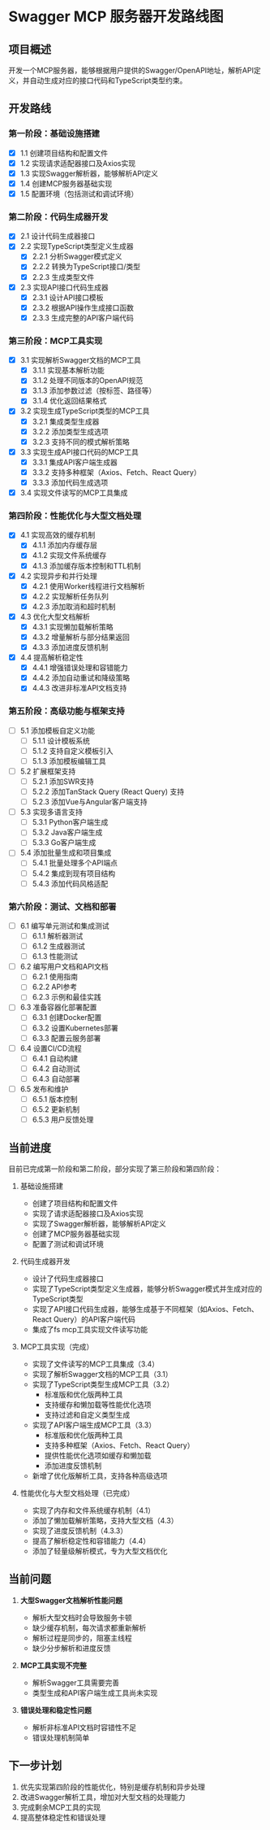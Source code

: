# Swagger MCP 服务器开发路线图

## 项目概述
开发一个MCP服务器，能够根据用户提供的Swagger/OpenAPI地址，解析API定义，并自动生成对应的接口代码和TypeScript类型约束。

## 开发路线

### 第一阶段：基础设施搭建
- [x] 1.1 创建项目结构和配置文件
- [x] 1.2 实现请求适配器接口及Axios实现
- [x] 1.3 实现Swagger解析器，能够解析API定义
- [x] 1.4 创建MCP服务器基础实现
- [x] 1.5 配置环境（包括测试和调试环境）

### 第二阶段：代码生成器开发
- [x] 2.1 设计代码生成器接口
- [x] 2.2 实现TypeScript类型定义生成器
  - [x] 2.2.1 分析Swagger模式定义
  - [x] 2.2.2 转换为TypeScript接口/类型
  - [x] 2.2.3 生成类型文件
- [x] 2.3 实现API接口代码生成器
  - [x] 2.3.1 设计API接口模板
  - [x] 2.3.2 根据API操作生成接口函数
  - [x] 2.3.3 生成完整的API客户端代码

### 第三阶段：MCP工具实现
- [x] 3.1 实现解析Swagger文档的MCP工具
  - [x] 3.1.1 实现基本解析功能
  - [x] 3.1.2 处理不同版本的OpenAPI规范
  - [x] 3.1.3 添加参数过滤（按标签、路径等）
  - [x] 3.1.4 优化返回结果格式
- [x] 3.2 实现生成TypeScript类型的MCP工具
  - [x] 3.2.1 集成类型生成器
  - [x] 3.2.2 添加类型生成选项
  - [x] 3.2.3 支持不同的模式解析策略
- [x] 3.3 实现生成API接口代码的MCP工具
  - [x] 3.3.1 集成API客户端生成器
  - [x] 3.3.2 支持多种框架（Axios、Fetch、React Query）
  - [x] 3.3.3 添加代码生成选项
- [x] 3.4 实现文件读写的MCP工具集成

### 第四阶段：性能优化与大型文档处理
- [x] 4.1 实现高效的缓存机制
  - [x] 4.1.1 添加内存缓存层
  - [x] 4.1.2 实现文件系统缓存
  - [x] 4.1.3 添加缓存版本控制和TTL机制
- [x] 4.2 实现异步和并行处理
  - [x] 4.2.1 使用Worker线程进行文档解析
  - [x] 4.2.2 实现解析任务队列
  - [x] 4.2.3 添加取消和超时机制
- [x] 4.3 优化大型文档解析
  - [x] 4.3.1 实现懒加载解析策略
  - [x] 4.3.2 增量解析与部分结果返回
  - [x] 4.3.3 添加进度反馈机制
- [x] 4.4 提高解析稳定性
  - [x] 4.4.1 增强错误处理和容错能力
  - [x] 4.4.2 添加自动重试和降级策略
  - [x] 4.4.3 改进非标准API文档支持

### 第五阶段：高级功能与框架支持
- [ ] 5.1 添加模板自定义功能
  - [ ] 5.1.1 设计模板系统
  - [ ] 5.1.2 支持自定义模板引入
  - [ ] 5.1.3 添加模板编辑工具
- [ ] 5.2 扩展框架支持
  - [ ] 5.2.1 添加SWR支持
  - [ ] 5.2.2 添加TanStack Query (React Query) 支持
  - [ ] 5.2.3 添加Vue与Angular客户端支持
- [ ] 5.3 实现多语言支持
  - [ ] 5.3.1 Python客户端生成
  - [ ] 5.3.2 Java客户端生成
  - [ ] 5.3.3 Go客户端生成
- [ ] 5.4 添加批量生成和项目集成
  - [ ] 5.4.1 批量处理多个API端点
  - [ ] 5.4.2 集成到现有项目结构
  - [ ] 5.4.3 添加代码风格适配

### 第六阶段：测试、文档和部署
- [ ] 6.1 编写单元测试和集成测试
  - [ ] 6.1.1 解析器测试
  - [ ] 6.1.2 生成器测试
  - [ ] 6.1.3 性能测试
- [ ] 6.2 编写用户文档和API文档
  - [ ] 6.2.1 使用指南
  - [ ] 6.2.2 API参考
  - [ ] 6.2.3 示例和最佳实践
- [ ] 6.3 准备容器化部署配置
  - [ ] 6.3.1 创建Docker配置
  - [ ] 6.3.2 设置Kubernetes部署
  - [ ] 6.3.3 配置云服务部署
- [ ] 6.4 设置CI/CD流程
  - [ ] 6.4.1 自动构建
  - [ ] 6.4.2 自动测试
  - [ ] 6.4.3 自动部署
- [ ] 6.5 发布和维护
  - [ ] 6.5.1 版本控制
  - [ ] 6.5.2 更新机制
  - [ ] 6.5.3 用户反馈处理

## 当前进度
目前已完成第一阶段和第二阶段，部分实现了第三阶段和第四阶段：

1. 基础设施搭建
   - 创建了项目结构和配置文件
   - 实现了请求适配器接口及Axios实现
   - 实现了Swagger解析器，能够解析API定义
   - 创建了MCP服务器基础实现
   - 配置了测试和调试环境

2. 代码生成器开发
   - 设计了代码生成器接口
   - 实现了TypeScript类型定义生成器，能够分析Swagger模式并生成对应的TypeScript类型
   - 实现了API接口代码生成器，能够生成基于不同框架（如Axios、Fetch、React Query）的API客户端代码
   - 集成了fs mcp工具实现文件读写功能

3. MCP工具实现（完成）
   - 实现了文件读写的MCP工具集成（3.4）
   - 实现了解析Swagger文档的MCP工具（3.1）
   - 实现了TypeScript类型生成MCP工具（3.2）
     - 标准版和优化版两种工具
     - 支持缓存和懒加载等性能优化选项
     - 支持过滤和自定义类型生成
   - 实现了API客户端生成MCP工具（3.3）
     - 标准版和优化版两种工具
     - 支持多种框架（Axios、Fetch、React Query）
     - 提供性能优化选项如缓存和懒加载
     - 添加进度反馈机制
   - 新增了优化版解析工具，支持各种高级选项

4. 性能优化与大型文档处理（已完成）
   - 实现了内存和文件系统缓存机制（4.1）
   - 添加了懒加载解析策略，支持大型文档（4.3）
   - 实现了进度反馈机制（4.3.3）
   - 提高了解析稳定性和容错能力（4.4）
   - 添加了轻量级解析模式，专为大型文档优化

## 当前问题
1. **大型Swagger文档解析性能问题**
   - 解析大型文档时会导致服务卡顿
   - 缺少缓存机制，每次请求都重新解析
   - 解析过程是同步的，阻塞主线程
   - 缺少分步解析和进度反馈

2. **MCP工具实现不完整**
   - 解析Swagger工具需要完善
   - 类型生成和API客户端生成工具尚未实现

3. **错误处理和稳定性问题**
   - 解析非标准API文档时容错性不足
   - 错误处理机制简单

## 下一步计划
1. 优先实现第四阶段的性能优化，特别是缓存机制和异步处理
2. 改进Swagger解析工具，增加对大型文档的处理能力
3. 完成剩余MCP工具的实现
4. 提高整体稳定性和错误处理 